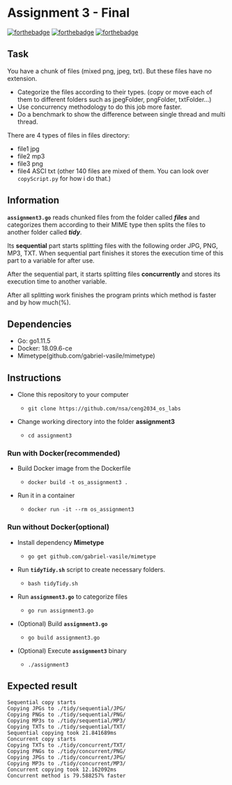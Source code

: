 # Assignment 3 - Final

[![forthebadge](https://forthebadge.com/images/badges/pretty-risque.svg)](https://forthebadge.com)
[![forthebadge](https://forthebadge.com/images/badges/made-with-go.svg)](https://forthebadge.com)
[![forthebadge](https://forthebadge.com/images/badges/60-percent-of-the-time-works-every-time.svg)](https://forthebadge.com)

## Task

You have a chunk of files (mixed png, jpeg, txt). But these files have no extension.
- Categorize the files according to their types. (copy or move each of them to different folders such as jpegFolder, pngFolder, txtFolder...)
- Use concurrency methodology to do this job more faster.
- Do a benchmark to show the difference between single thread and multi thread.

There are 4 types of files in files directory:
- file1 jpg
- file2 mp3
- file3 png
- file4 ASCI txt
(other 140 files are mixed of them. You can look over `copyScript.py` for how i do that.)

## Information

**`assignment3.go`** reads chunked files from the folder called ***files*** and categorizes them according to their MIME type then splits the files to another folder called ***tidy***. 

Its **sequential** part starts splitting files with the following order JPG, PNG, MP3, TXT. When sequential part finishes it stores the execution time of this part to a variable for after use.

After the sequential part, it starts splitting files **concurrently** and stores its execution time to another variable.

After all splitting work finishes the program prints which method is faster and by how much(%).

## Dependencies

- Go: go1.11.5
- Docker: 18.09.6-ce
- Mimetype(github.com/gabriel-vasile/mimetype)

## Instructions

* Clone this repository to your computer
    - `git clone https://github.com/nsa/ceng2034_os_labs`

* Change working directory into the folder **assignment3**
    - `cd assignment3`

### Run with Docker(recommended)

* Build Docker image from the Dockerfile
    - `docker build -t os_assignment3 .`

* Run it in a container
    - `docker run -it --rm os_assignment3`

### Run without Docker(optional)
* Install dependency **Mimetype**
    - `go get github.com/gabriel-vasile/mimetype`

* Run **`tidyTidy.sh`** script to create necessary folders.
 	- `bash tidyTidy.sh`

* Run **`assignment3.go`** to categorize files
    - `go run assignment3.go`

* (Optional) Build **`assignment3.go`**
    - `go build assignment3.go` 

* (Optional) Execute **`assignment3`** binary
    - `./assignment3`


## Expected result

```
Sequential copy starts
Copying JPGs to ./tidy/sequential/JPG/
Copying PNGs to ./tidy/sequential/PNG/
Copying MP3s to ./tidy/sequential/MP3/
Copying TXTs to ./tidy/sequential/TXT/
Sequential copying took 21.841689ms
Concurrent copy starts
Copying TXTs to ./tidy/concurrent/TXT/
Copying PNGs to ./tidy/concurrent/PNG/
Copying JPGs to ./tidy/concurrent/JPG/
Copying MP3s to ./tidy/concurrent/MP3/
Concurrent copying took 12.162092ms
Concurrent method is 79.588257% faster
```